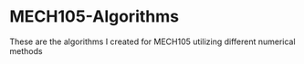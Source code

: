 # MECH105-Algorithms
These are the algorithms I created for MECH105 utilizing different numerical methods 
